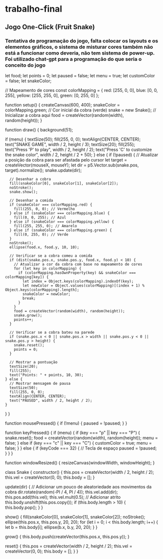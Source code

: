 # trabalho-final
## Jogo One-Click (Fruit Snake)

### Tentativa de programação do jogo, falta colocar os layouts e os elementos gráficos, o sistema de misturar cores também não está a funcionar como deveria, não tem sistema de power-up. Foi utilizado chat-gpt para a programação do que seria o conceito do jogo

let food;
let points = 0;
let paused = false;
let menu = true;
let customColor = false;
let snakeColor;

// Mapeamento de cores
const colorMapping = {
  red: [255, 0, 0],
  blue: [0, 0, 255],
  yellow: [255, 255, 0],
  green: [0, 255, 0]
};

function setup() {
  createCanvas(600, 400);
  snakeColor = colorMapping.green; // Cor inicial da cobra (verde)
  snake = new Snake(); // Inicializar a cobra aqui
  food = createVector(random(width), random(height));
}

function draw() {
  background(51);

  if (menu) {
    textSize(50);
    fill(255, 0, 0);
    textAlign(CENTER, CENTER);
    text("SNAKE GAME", width / 2, height / 3);
    textSize(20);
    fill(255);
    text("Press 'P' to play", width / 2, height / 2);
    text("Press 'C' to customize the snake color", width / 2, height / 2 + 50);
  } else {
    if (!paused) {
      // Atualizar a posição da cobra para ser afastada pelo cursor
      let target = createVector(mouseX, mouseY);
      let dir = p5.Vector.sub(snake.pos, target).normalize();
      snake.update(dir);

      // Desenhar a cobra
      fill(snakeColor[0], snakeColor[1], snakeColor[2]);
      noStroke();
      snake.show();

      // Desenhar a comida
      if (snakeColor === colorMapping.red) {
        fill(255, 0, 0); // Vermelho
      } else if (snakeColor === colorMapping.blue) {
        fill(0, 0, 255); // Azul
      } else if (snakeColor === colorMapping.yellow) {
        fill(255, 255, 0); // Amarelo
      } else if (snakeColor === colorMapping.green) {
        fill(0, 255, 0); // Verde
      }
      noStroke();
      ellipse(food.x, food.y, 10, 10);

      // Verificar se a cobra comeu a comida
      if (dist(snake.pos.x, snake.pos.y, food.x, food.y) < 10) {
        // Atualizar a cor da cobra com base no mapeamento de cores
        for (let key in colorMapping) {
          if (colorMapping.hasOwnProperty(key) && snakeColor === colorMapping[key]) {
            let index = Object.keys(colorMapping).indexOf(key);
            let newColor = Object.values(colorMapping)[(index + 1) % Object.keys(colorMapping).length];
            snakeColor = newColor;
            break;
          }
        }
        food = createVector(random(width), random(height));
        snake.grow();
        points++;
      }

      // Verificar se a cobra bateu na parede
      if (snake.pos.x < 0 || snake.pos.x > width || snake.pos.y < 0 || snake.pos.y > height) {
        snake.reset();
        points = 0;
      }

      // Mostrar a pontuação
      textSize(20);
      fill(255);
      text("Points: " + points, 10, 30);
    } else {
      // Mostrar mensagem de pausa
      textSize(50);
      fill(255, 0, 0);
      textAlign(CENTER, CENTER);
      text("PAUSED", width / 2, height / 2);
    }
  }
}

function mousePressed() {
  if (!menu) {
    paused = !paused;
  }
}

function keyPressed() {
  if (menu) {
    if (key === "p" || key === "P") {
      snake.reset();
      food = createVector(random(width), random(height));
      menu = false;
    } else if (key === "c" || key === "C") {
      customColor = true;
      menu = false;
    }
  } else {
    if (keyCode === 32) { // Tecla de espaço
      paused = !paused;
    }
  }
}

function windowResized() {
  resizeCanvas(windowWidth, windowHeight);
}

class Snake {
  constructor() {
    this.pos = createVector(width / 2, height / 2);
    this.vel = createVector(0, 0);
    this.body = [];
  }

  update(dir) {
    // Adicionar um pouco de aleatoriedade aos movimentos da cobra
    dir.rotate(random(-PI / 4, PI / 4));
    this.vel.add(dir);
    this.pos.add(this.vel);
    this.vel.mult(0.5); // Adicionar atrito
    this.body.unshift(this.pos.copy());
    if (this.body.length > 10) {
      this.body.pop();
    }
  }

  show() {
    fill(snakeColor[0], snakeColor[1], snakeColor[2]);
    noStroke();
    ellipse(this.pos.x, this.pos.y, 20, 20);
    for (let i = 0; i < this.body.length; i++) {
      let b = this.body[i];
      ellipse(b.x, b.y, 20, 20);
    }
  }

  grow() {
    this.body.push(createVector(this.pos.x, this.pos.y));
  }

  reset() {
    this.pos = createVector(width / 2, height / 2);
    this.vel = createVector(0, 0);
    this.body = [];
  }
}
